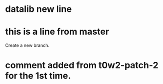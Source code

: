# datalib new line
# this is a line from master
Create a new branch.
# comment added from t0w2-patch-2 for the 1st time.
